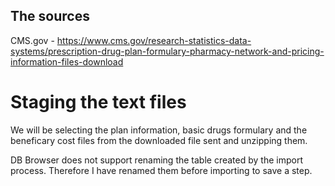 ## The sources

CMS.gov - https://www.cms.gov/research-statistics-data-systems/prescription-drug-plan-formulary-pharmacy-network-and-pricing-information-files-download

# Staging the text files

We will be selecting the plan information, basic drugs formulary and the beneficary cost files from the downloaded file sent and unzipping them. 

DB Browser does not support renaming the table created by the import process. Therefore I have renamed them before importing to save a step.


